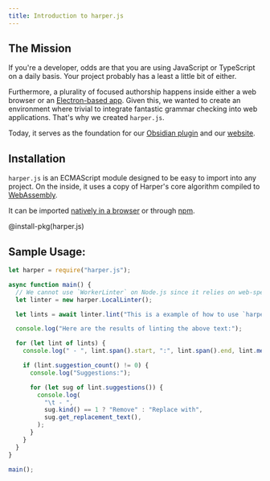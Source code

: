 ```yaml
---
title: Introduction to harper.js
---
```


## The Mission

If you're a developer, odds are that you are using JavaScript or TypeScript on a daily basis.
Your project probably has a least a little bit of either.

Furthermore, a plurality of focused authorship happens inside either a web browser or an [Electron-based app](https://www.electronjs.org/).
Given this, we wanted to create an environment where trivial to integrate fantastic grammar checking into web applications.
That's why we created `harper.js`.

Today, it serves as the foundation for our [Obsidian plugin](/docs/integrations/obsidian) and our [website](/).

## Installation

`harper.js` is an ECMAScript module designed to be easy to import into any project.
On the inside, it uses a copy of Harper's core algorithm compiled to [WebAssembly](https://webassembly.org/).

It can be imported [natively in a browser](./CDN) or through [npm](https://www.npmjs.com/package/harper.js).

@install-pkg(harper.js)


## Sample Usage:
```js
let harper = require("harper.js");

async function main() {
  // We cannot use `WorkerLinter` on Node.js since it relies on web-specific APIs.
  let linter = new harper.LocalLinter();

  let lints = await linter.lint("This is a example of how to use `harper.js`.");

  console.log("Here are the results of linting the above text:");

  for (let lint of lints) {
    console.log(" - ", lint.span().start, ":", lint.span().end, lint.message());

    if (lint.suggestion_count() != 0) {
      console.log("Suggestions:");

      for (let sug of lint.suggestions()) {
        console.log(
          "\t - ",
          sug.kind() == 1 ? "Remove" : "Replace with",
          sug.get_replacement_text(),
        );
      }
    }
  }
}

main();
```

